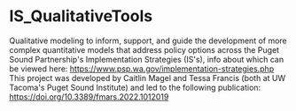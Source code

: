# IS_QualitativeTools
Qualitative modeling to inform, support, and guide the development of more complex quantitative models that address policy options across the Puget Sound Partnership's Implementation Strategies (IS's), info about which can be viewed here: https://www.psp.wa.gov/implementation-strategies.php
This project was developed by Caitlin Magel and Tessa Francis (both at UW Tacoma's Puget Sound Institute) and led to the following publication: https://doi.org/10.3389/fmars.2022.1012019 
